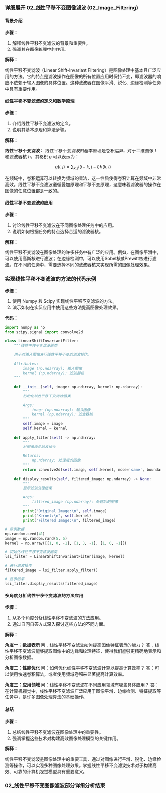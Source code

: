 ### 详细展开 02_线性平移不变图像滤波 (02_Image_Filtering)

#### 背景介绍

**步骤：**

1. 解释线性平移不变滤波的背景和重要性。
2. 强调其在图像处理中的作用。

**解释：**

线性平移不变滤波（Linear Shift-Invariant Filtering）是图像处理中基本且广泛应用的方法。它的特点是滤波操作在图像的所有位置应用时保持不变，即滤波器的响应不依赖于输入图像的具体位置。这种滤波器在图像平滑、锐化、边缘检测等任务中具有重要作用。

#### 线性平移不变滤波的定义和数学原理

**步骤：**

1. 介绍线性平移不变滤波的定义。
2. 说明其基本原理和算法步骤。

**解释：**

**线性平移不变滤波：** 线性平移不变滤波的基本原理是卷积运算。对于二维图像 $I$ 和滤波器核 $h$，其卷积 $g$ 可以表示为：

$$ g(i, j) = \sum_{k,l} I(i - k, j - l) h(k, l) $$

在频域中，卷积运算可以转换为频域的乘法，这一性质使得卷积计算在频域中非常高效。线性平移不变滤波遵循叠加原理和平移不变原理，这意味着滤波器的操作在图像的任意位置都是一致的。

#### 线性平移不变滤波的应用

**步骤：**

1. 讨论线性平移不变滤波在不同图像处理任务中的应用。
2. 说明如何根据任务的特点选择合适的滤波器核。

**解释：**

线性平移不变滤波在图像处理的许多任务中有广泛的应用。例如，在图像平滑中，可以使用高斯核进行滤波；在边缘检测中，可以使用Sobel核或Prewitt核进行滤波。在不同的任务中，需要选择不同的滤波器核来实现所需的图像处理效果。

### 实现线性平移不变滤波的方法的代码示例

**步骤：**

1. 使用 Numpy 和 Scipy 实现线性平移不变滤波的方法。
2. 演示如何在实际应用中使用这些方法提高图像处理效果。

**代码：**

```python
import numpy as np
from scipy.signal import convolve2d

class LinearShiftInvariantFilter:
    """线性平移不变滤波器类
    
    用于对输入图像进行线性平移不变的滤波操作。
    
    Attributes:
        image (np.ndarray): 输入图像
        kernel (np.ndarray): 滤波器核
    """
    
    def __init__(self, image: np.ndarray, kernel: np.ndarray):
        """
        初始化线性平移不变滤波器类
        
        Args:
            image (np.ndarray): 输入图像
            kernel (np.ndarray): 滤波器核
        """
        self.image = image
        self.kernel = kernel
    
    def apply_filter(self) -> np.ndarray:
        """
        对图像应用滤波操作
        
        Returns:
            np.ndarray: 处理后的图像
        """
        return convolve2d(self.image, self.kernel, mode='same', boundary='wrap')
    
    def display_results(self, filtered_image: np.ndarray) -> None:
        """
        显示滤波处理结果
        
        Args:
            filtered_image (np.ndarray): 处理后的图像
        """
        print("Original Image:\n", self.image)
        print("Kernel:\n", self.kernel)
        print("Filtered Image:\n", filtered_image)

# 示例数据
np.random.seed(42)
image = np.random.rand(5, 5)
kernel = np.array([[1, 0, -1], [1, 0, -1], [1, 0, -1]])

# 初始化线性平移不变滤波器类
lsi_filter = LinearShiftInvariantFilter(image, kernel)

# 进行滤波操作
filtered_image = lsi_filter.apply_filter()

# 显示结果
lsi_filter.display_results(filtered_image)
```

#### 多角度分析线性平移不变滤波的方法应用

**步骤：**

1. 从多个角度分析线性平移不变滤波的方法应用。
2. 通过自问自答方式深入探讨这些方法的不同方面。

**解释：**

**角度一：数据表示**
问：线性平移不变滤波如何提高图像特征表示的能力？
答：线性平移不变滤波能够提取图像中的边缘和纹理特征，使得我们能够更精确地表示和分析图像数据。

**角度二：性能优化**
问：如何优化线性平移不变滤波计算以提高计算效率？
答：可以使用快速卷积算法，或者使用频域卷积来显著提高计算效率。

**角度三：应用领域**
问：线性平移不变滤波在不同应用领域有哪些具体应用？
答：在计算机视觉中，线性平移不变滤波广泛应用于图像平滑、边缘检测、特征提取等任务中，是许多图像处理算法的基础操作。

#### 总结

**步骤：**

1. 总结线性平移不变滤波在图像处理中的重要性。
2. 强调掌握这些技术对构建高效图像处理模型的关键作用。

**解释：**

线性平移不变滤波是图像处理中的重要工具，通过对图像进行平滑、锐化、边缘检测等操作，可以实现多种图像处理效果。掌握线性平移不变滤波技术对于构建高效、可靠的计算机视觉模型具有重要意义。

### 02_线性平移不变图像滤波部分详细分析结束
